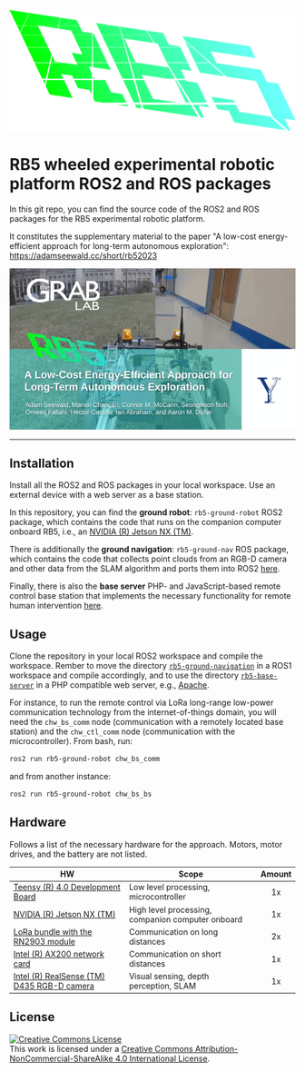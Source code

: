 
![RB5 logo](./rb5_logo.svg)

# RB5 wheeled experimental robotic platform ROS2 and ROS packages

In this git repo, you can find the source code of the ROS2 and ROS packages for the RB5 experimental robotic platform. 

It constitutes the supplementary material to the paper "A low-cost energy-efficient approach for long-term autonomous exploration": https://adamseewald.cc/short/rb52023

[![Watch the video](./rb5_video_gif.gif)](https://youtu.be/Vflmh6LTo6A)

---

## Installation

Install all the ROS2 and ROS packages in your local workspace. Use an external device with a web server as a base station.

In this repository, you can find the **ground robot**: `rb5-ground-robot` ROS2 package, which contains the code that runs on the companion computer onboard RB5, i.e., an <a rel="jetson" href="https://www.seeedstudio.com/reComputer-J2021-p-5438.html?">NVIDIA (R) Jetson NX (TM)</a>.

There is additionally the **ground navigation**: `rb5-ground-nav` ROS package, which contains the code that collects point clouds from an RGB-D camera and other data from the SLAM algorithm and ports them into ROS2 [here](https://github.com/adamseew/rb5-ground-navigation).

Finally, there is also the **base server** PHP- and JavaScript-based remote control base station that implements the necessary functionality for remote human intervention [here](https://github.com/adamseew/rb5-base-server).


## Usage

Clone the repository in your local ROS2 workspace and compile the workspace. Rember to move the directory [`rb5-ground-navigation`](https://github.com/adamseew/rb5-ground-navigation) in a ROS1 workspace and compile accordingly, and to use the directory [`rb5-base-server`](https://github.com/adamseew/rb5-base-server) in a PHP compatible web server, e.g., [Apache](https://httpd.apache.org/).

For instance, to run the remote control via LoRa long-range low-power communication technology from the internet-of-things domain, you will need the `chw_bs_comm` node (communication with a remotely located base station) and the `chw_ctl_comm` node (communication with the microcontroller). From bash, run:
```bash
ros2 run rb5-ground-robot chw_bs_comm
```
and from another instance:
```bash
ros2 run rb5-ground-robot chw_bs_bs
```


## Hardware

Follows a list of the necessary hardware for the approach. Motors, motor drives, and the battery are not listed.

| HW | Scope | Amount |
|-|-|:-:|
| <a rel="jetson" href="https://www.pjrc.com/store/teensy40.html">Teensy (R) 4.0 Development Board</a> | Low level processing, microcontroller | 1x |
| <a rel="jetson" href="https://www.seeedstudio.com/reComputer-J2021-p-5438.html?">NVIDIA (R) Jetson NX (TM)</a> |  High level processing, companion computer onboard | 1x |
| <a rel="lora" href="https://ronoth.com/products/lostik">LoRa bundle with the RN2903 module</a> | Communication on long distances | 2x |
| <a rel="RGB-D" href="https://www.intel.com/content/www/us/en/products/sku/189347"> Intel (R) AX200 network card</a> | Communication on short distances | 1x |
| <a rel="RGB-D" href="https://www.intelrealsense.com/depth-camera-d435/">Intel (R) RealSense (TM) D435 RGB-D camera</a> | Visual sensing, depth perception, SLAM | 1x |


## License
<a rel="license" href="http://creativecommons.org/licenses/by-nc-sa/4.0/"><img alt="Creative Commons License" style="border-width:0" src="https://i.creativecommons.org/l/by-nc-sa/4.0/88x31.png" /></a><br />This work is licensed under a <a rel="license" href="http://creativecommons.org/licenses/by-nc-sa/4.0/">Creative Commons Attribution-NonCommercial-ShareAlike 4.0 International License</a>.


